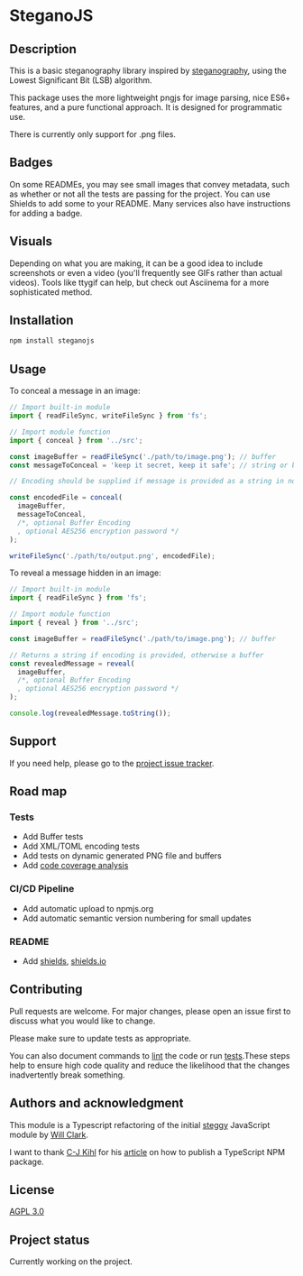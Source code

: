 # SteganoJS

## Description

This is a basic steganography library inspired by [steganography](https://en.wikipedia.org/wiki/Steganography), using the Lowest Significant Bit (LSB) algorithm.

This package uses the more lightweight pngjs for image parsing, nice ES6+ features, and a pure functional approach. It is designed for programmatic use.

There is currently only support for .png files.

## Badges

On some READMEs, you may see small images that convey metadata, such as whether or not all the tests are passing for the project. You can use Shields to add some to your README. Many services also have instructions for adding a badge.

## Visuals

Depending on what you are making, it can be a good idea to include screenshots or even a video (you'll frequently see GIFs rather than actual videos). Tools like ttygif can help, but check out Asciinema for a more sophisticated method.

## Installation

```sh
npm install steganojs
```

## Usage

To conceal a message in an image:

```js
// Import built-in module
import { readFileSync, writeFileSync } from 'fs';

// Import module function
import { conceal } from '../src';

const imageBuffer = readFileSync('./path/to/image.png'); // buffer
const messageToConceal = 'keep it secret, keep it safe'; // string or buffer

// Encoding should be supplied if message is provided as a string in non-default encoding

const encodedFile = conceal(
  imageBuffer,
  messageToConceal,
  /*, optional Buffer Encoding
  , optional AES256 encryption password */
);

writeFileSync('./path/to/output.png', encodedFile);
```

To reveal a message hidden in an image:

```js
// Import built-in module
import { readFileSync } from 'fs';

// Import module function
import { reveal } from '../src';

const imageBuffer = readFileSync('./path/to/image.png'); // buffer

// Returns a string if encoding is provided, otherwise a buffer
const revealedMessage = reveal(
  imageBuffer,
  /*, optional Buffer Encoding
  , optional AES256 encryption password */
);

console.log(revealedMessage.toString());
```

## Support

If you need help, please go to the [project issue tracker](https://gitlab.com/Danes99/steganojs/-/issues).

## Road map

### Tests

- Add Buffer tests
- Add XML/TOML encoding tests
- Add tests on dynamic generated PNG file and buffers
- Add [code coverage analysis](https://about.codecov.io/)

### CI/CD Pipeline

- Add automatic upload to npmjs.org
- Add automatic semantic version numbering for small updates

### README

- Add [shields](https://github.com/badges/shields/blob/master/README.md), [shields.io](https://shields.io/)

## Contributing

Pull requests are welcome. For major changes, please open an issue first to discuss what you would like to change.

Please make sure to update tests as appropriate.

You can also document commands to [lint](https://stackoverflow.com/questions/8503559/what-is-linting) the code or run [tests](https://en.wikipedia.org/wiki/Test_automation).These steps help to ensure high code quality and reduce the likelihood that the changes inadvertently break something.

## Authors and acknowledgment

This module is a Typescript refactoring of the initial [steggy](https://github.com/willclarktech/steggy) JavaScript module by [Will Clark](https://github.com/willclarktech).

I want to thank [C-J Kihl](https://medium.com/@carljohan.kihl?source=post_page-----44fe7164964c--------------------------------) for his [article](https://itnext.io/step-by-step-building-and-publishing-an-npm-typescript-package-44fe7164964c) on how to publish a TypeScript NPM package.

## License

[AGPL 3.0](https://www.gnu.org/licenses/agpl-3.0.en.html)

## Project status

Currently working on the project.
